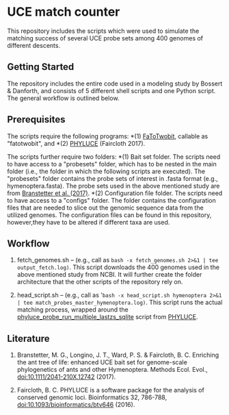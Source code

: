 # UCE match counter
This repository includes the scripts which were used to simulate the matching success of several UCE probe sets among 400 genomes of different descents.

## Getting Started
The repository includes the entire code used in a modeling study by Bossert & Danforth, and consists of 5 different shell scripts and one Python script. The general workflow is outlined below.

## Prerequisites
The scripts require the following programs: 
*(1) [FaToTwobit](https://genome.ucsc.edu/goldenpath/help/blatSpec.html), callable as "fatotwobit", and 
*(2) [PHYLUCE](https://github.com/faircloth-lab/phyluce) (Faircloth 2017).

The scripts further require two folders: 
*(1) Bait set folder. The scripts need to have access to a "probesets" folder, which has to be nested in the main folder (i.e., the folder in which the following scripts are executed). The "probesets" folder contains the probe sets of interest in .fasta format (e.g., hymenoptera.fasta). The probe sets used in the above mentioned study are from [Branstetter et al. (2017)](http://onlinelibrary.wiley.com/doi/10.1111/2041-210X.12742/abstract). 
*(2) Configuration file folder. The scripts need to have access to a "configs" folder. The folder contains the configuration files that are needed to slice out the genomic sequence data from the utilized genomes. The configuration files can be found in this repository, however,they have to be altered if different taxa are used.

## Workflow 

1. fetch_genomes.sh – (e.g., call as ```bash -x fetch_genomes.sh 2>&1 | tee output_fetch.log)```. This script downloads the 400 genomes used in the above mentioned study from NCBI. It will further create the folder architecture that the other scripts of the repository rely on.
   
2. head_script.sh – (e.g., call as '```bash -x head_script.sh hymenoptera 2>&1 | tee match_probes_master_hymenoptera.log)```. This script runs the actual matching process, wrapped around the [phyluce_probe_run_multiple_lastzs_sqlite](https://github.com/faircloth-lab/phyluce/blob/master/bin/assembly/phyluce_assembly_match_contigs_to_probes) script from [PHYLUCE](https://github.com/faircloth-lab/phyluce).
   
## Literature

1. Branstetter, M. G., Longino, J. T., Ward, P. S. & Faircloth, B. C. Enriching the ant tree of life: enhanced UCE bait set for genome-scale phylogenetics of ants and other Hymenoptera. Methods Ecol. Evol., [doi:10.1111/2041-210X.12742](http://onlinelibrary.wiley.com/doi/10.1111/2041-210X.12742/abstract) (2017).

2. Faircloth, B. C. PHYLUCE is a software package for the analysis of conserved genomic loci. Bioinformatics 32, 786-788, [doi:10.1093/bioinformatics/btv646](https://academic.oup.com/bioinformatics/article-lookup/doi/10.1093/bioinformatics/btv646) (2016).
